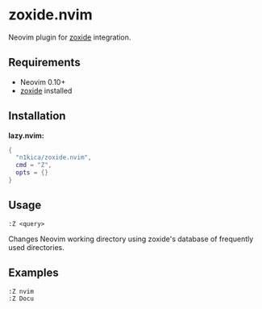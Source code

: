 # zoxide.nvim

Neovim plugin for [zoxide](https://github.com/ajeetdsouza/zoxide) integration.

## Requirements

- Neovim 0.10+
- [zoxide](https://github.com/ajeetdsouza/zoxide) installed

## Installation

**lazy.nvim:**
```lua
{
  "n1kica/zoxide.nvim",
  cmd = "Z",
  opts = {}
}
```

## Usage

```vim
:Z <query>
```

Changes Neovim working directory using zoxide's database of frequently used directories.

## Examples

```vim
:Z nvim
:Z Docu
```
